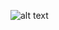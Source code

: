 ![alt text](https://github.com/ajit-kumar-azad/training/raw/master/Developing-Apps-with-AngularJS/images/onewaydatabinding.png "One Way Data Binding")
